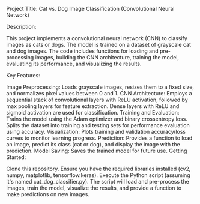 Project Title: Cat vs. Dog Image Classification (Convolutional Neural Network)

Description:

This project implements a convolutional neural network (CNN) to classify images as cats or dogs. The model is trained on a dataset of grayscale cat and dog images. The code includes functions for loading and pre-processing images, building the CNN architecture, training the model, evaluating its performance, and visualizing the results.

Key Features:

Image Preprocessing: Loads grayscale images, resizes them to a fixed size, and normalizes pixel values between 0 and 1.
CNN Architecture: Employs a sequential stack of convolutional layers with ReLU activation, followed by max pooling layers for feature extraction. Dense layers with ReLU and sigmoid activation are used for classification.
Training and Evaluation: Trains the model using the Adam optimizer and binary crossentropy loss. Splits the dataset into training and testing sets for performance evaluation using accuracy.
Visualization: Plots training and validation accuracy/loss curves to monitor learning progress.
Prediction: Provides a function to load an image, predict its class (cat or dog), and display the image with the prediction.
Model Saving: Saves the trained model for future use.
Getting Started:

Clone this repository.
Ensure you have the required libraries installed (cv2, numpy, matplotlib, tensorflow.keras).
Execute the Python script (assuming it's named cat_dog_classifier.py).
The script will load and pre-process the images, train the model, visualize the results, and provide a function to make predictions on new images.
